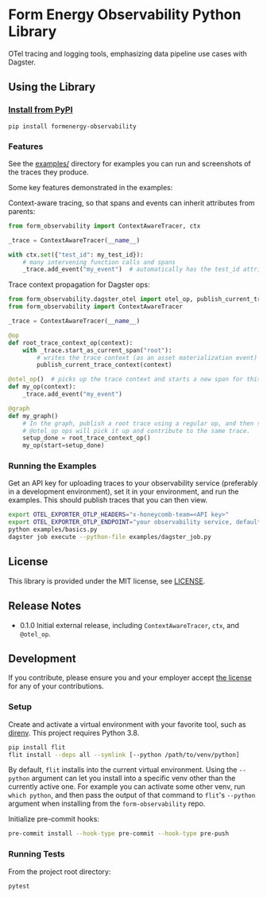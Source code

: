 # Form Energy Observability Python Library

OTel tracing and logging tools, emphasizing data pipeline use cases with Dagster.

## Using the Library

### [Install from PyPI](https://pypi.org/project/formenergy-observability/)

`pip install formenergy-observability`

### Features

See the [examples/](examples/) directory for examples you can run and screenshots of the traces they produce.

Some key features demonstrated in the examples:

Context-aware tracing, so that spans and events can inherit attributes from parents:

```py
from form_observability import ContextAwareTracer, ctx

_trace = ContextAwareTracer(__name__)

with ctx.set({"test_id": my_test_id}):
    # many intervening function calls and spans
    _trace.add_event("my_event")  # automatically has the test_id attribute set on it
```

Trace context propagation for Dagster ops:

```py
from form_observability.dagster_otel import otel_op, publish_current_trace_context
from form_observability import ContextAwareTracer

_trace = ContextAwareTracer(__name__)

@op
def root_trace_context_op(context):
    with _trace.start_as_current_span("root"):
        # writes the trace context (as an asset materialization event) for later ops
        publish_current_trace_context(context)

@otel_op()  # picks up the trace context and starts a new span for this op
def my_op(context):
    _trace.add_event("my_event")

@graph
def my_graph()
    # In the graph, publish a root trace using a regular op, and then subsequent
    # @otel_op ops will pick it up and contribute to the same trace.
    setup_done = root_trace_context_op()
    my_op(start=setup_done)
```

### Running the Examples

Get an API key for uploading traces to your observability service (preferably in a development environment), set it in your environment, and run the examples. This should publish traces that you can then view.

```bash
export OTEL_EXPORTER_OTLP_HEADERS="x-honeycomb-team=<API key>"
export OTEL_EXPORTER_OTLP_ENDPOINT="your observability service, defaults to Honeycomb"
python examples/basics.py
dagster job execute --python-file examples/dagster_job.py
```

## License

This library is provided under the MIT license, see [LICENSE](LICENSE).

## Release Notes

*   0.1.0 Initial external release, including `ContextAwareTracer`, `ctx`, and `@otel_op`.

## Development

If you contribute, please ensure you and your employer accept [the license](LICENSE) for any of your contributions.

### Setup

Create and activate a virtual environment with your favorite tool, such as [direnv](https://github.com/direnv/direnv/wiki/Python). This project requires Python 3.8.

```bash
pip install flit
flit install --deps all --symlink [--python /path/to/venv/python]
```

By default, `flit` installs into the current virtual environment. Using the `--python` argument can let you install into a specific venv other than the currently active one. For example you can activate some other venv, run `which python`, and then pass the output of that command to `flit`'s `--python` argument when installing from the `form-observability` repo.

Initialize pre-commit hooks:

```bash
pre-commit install --hook-type pre-commit --hook-type pre-push
```

### Running Tests

From the project root directory:

```bash
pytest
```
